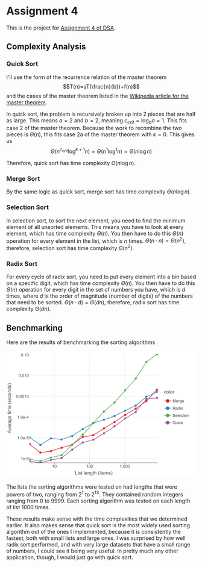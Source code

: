 # Assignment 4

This is the project for [Assignment 4 of DSA](https://olindsa2024.github.io/assignments/assignment_04).

## Complexity Analysis

### Quick Sort
I'll use the form of the recurrence relation of the master theorem
$$T(n)=aT(\frac{n}{b})+f(n)$$
and the cases of the master theorem listed in the
[Wikipedia article for the master theorem](https://en.wikipedia.org/wiki/Master_theorem_(analysis_of_algorithms)).

In quick sort, the problem is recursively broken up into 2 pieces that are half as large. This means $a=2$ and $b=2$,
meaning $c_{crit}=\log_b{a}=1$. This fits case 2 of the master theorem. Because the work to recombine the two pieces is 
$\Theta(n)$, this fits case 2a of the master theorem with $k=0$. This gives us
$$\Theta(n^{c_{crit}}\log^{k+1}{n})=\Theta(n^{1}\log^{1}{n})=\Theta(n\log{n})$$

Therefore, quick sort has time complexity $\Theta(n\log{n})$.

### Merge Sort
By the same logic as quick sort, merge sort has time complexity $\Theta(n\log{n})$.

### Selection Sort
In selection sort, to sort the next element, you need to find the minimum element of all unsorted elements. This means 
you have to look at every element, which has time complexity $\Theta(n)$. You then have to do this $\Theta(n)$ operation
for every element in the list, which is $n$ times. $\Theta(n \cdot n)=\Theta(n^{2})$, therefore, selection sort has time 
complexity $\Theta(n^{2})$.

### Radix Sort
For every cycle of radix sort, you need to put every element into a bin based on a specific digit, which has time 
complexity $\Theta(n)$. You then have to do this $\Theta(n)$ operation for every digit in the set of numbers you have, 
which is $d$ times, where $d$ is the order of magnitude (number of digits) of the numbers that need to be sorted. 
$\Theta(n \cdot d)=\Theta(dn)$, therefore, radix sort has time complexity $\Theta(dn)$.

## Benchmarking
Here are the results of benchmarking the sorting algorithms

![Benchmarking results](benchmarking/benchmark.png)

The lists the sorting algorithms were tested on had lengths that were powers of two, ranging from $2^{1}$ to $2^{13}$. 
They contained random integers ranging from 0 to 9999. Each sorting algorithm was tested on each length of list 1000
times.

These results make sense with the time complexities that we determined earlier. It also makes sense that quick sort is 
the most widely used sorting algorithm out of the ones I implemented, because it is consistently the fastest, both with
small lists and large ones. I was surprised by how well radix sort performed, and with very large datasets that have
a small range of numbers, I could see it being very useful. In pretty much any other application, though, I would just
go with quick sort.